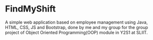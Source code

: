 # FindMyShift

A simple web application based on employee management using Java, HTML, CSS, JS and Bootstrap, done by me and my group for the group project of Object Oriented Programming(OOP) module in Y2S1 at SLIIT.
